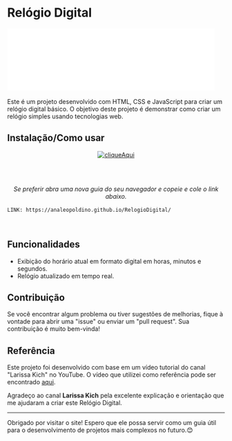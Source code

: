 # Relógio Digital 
![Clock](imagens/giphy.gif) 


Este é um projeto desenvolvido com HTML, CSS e JavaScript para criar um relógio digital básico. O objetivo deste projeto é demonstrar como criar um relógio simples usando tecnologias web.


## Instalação/Como usar

<p align="center">
<a href="https://analeopoldino.github.io/RelogioDigital/" align="center"><img src="https://i.imgur.com/abgYAhj.png" alt="cliqueAqui"></a>
</p>
<br>
<br>

<p align="center"><i> Se preferir abra uma nova guia do seu navegador e copeie e cole o link abaixo.</i></p>

<p align="center">

```
LINK: https://analeopoldino.github.io/RelogioDigital/
```
</p>
<br>


## Funcionalidades


* Exibição do horário atual em formato digital em horas, minutos e segundos.
* Relógio atualizado em tempo real.


## Contribuição

Se você encontrar algum problema ou tiver sugestões de melhorias, fique à vontade para abrir uma "issue" ou enviar um "pull request". Sua contribuição é muito bem-vinda!


## Referência

Este projeto foi desenvolvido com base em um vídeo tutorial do canal "Larissa Kich" no YouTube. O vídeo que utilizei como referência pode ser encontrado [aqui](https://youtu.be/GK0ok3ZCXwM).

Agradeço ao canal **Larissa Kich** pela excelente explicação e orientação que me ajudaram a criar este Relógio Digital.

---


Obrigado por visitar o site! Espero que ele possa servir como um guia útil para o desenvolvimento de projetos mais complexos no futuro.😊

